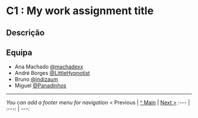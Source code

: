 # C1 : My work assignment title

## Descrição



## Equipa

* Ana Machado [@machadexx](https://github.com/machadexx)
* André Borges [@LittleHypnotist](https://github.com/LittleHypnotist)
* Bruno [@indizaum](https://github.com/indizaum)
* Miguel [@Panadinhos](https://github.com/Panadinhos)



---
_You can add a footer menu for navigation_ 
< Previous | [^ Main](https://github.com/exemploTrabalho/report) | [Next >](c2.md)
:--- | :---: | ---: 
